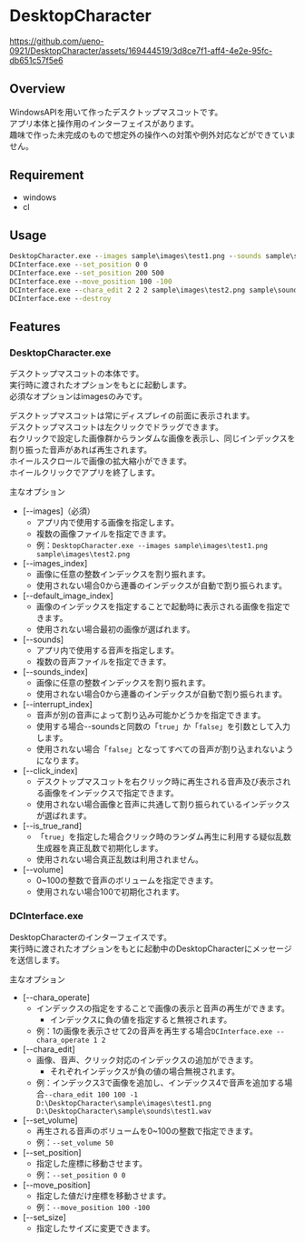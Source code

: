 # DesktopCharacter

https://github.com/ueno-0921/DesktopCharacter/assets/169444519/3d8ce7f1-aff4-4e2e-95fc-db651c57f5e6

## Overview

WindowsAPIを用いて作ったデスクトップマスコットです。  
アプリ本体と操作用のインターフェイスがあります。  
趣味で作った未完成のもので想定外の操作への対策や例外対応などができていません。

## Requirement

- windows
- cl

## Usage

```bat
DesktopCharacter.exe --images sample\images\test1.png --sounds sample\sounds\test1.wav
DCInterface.exe --set_position 0 0
DCInterface.exe --set_position 200 500
DCInterface.exe --move_position 100 -100
DCInterface.exe --chara_edit 2 2 2 sample\images\test2.png sample\sounds\test2.wav
DCInterface.exe --destroy
```

## Features

### DesktopCharacter.exe

デスクトップマスコットの本体です。  
実行時に渡されたオプションをもとに起動します。  
必須なオプションはimagesのみです。

デスクトップマスコットは常にディスプレイの前面に表示されます。  
デスクトップマスコットは左クリックでドラッグできます。  
右クリックで設定した画像群からランダムな画像を表示し、同じインデックスを割り振った音声があれば再生されます。  
ホイールスクロールで画像の拡大縮小ができます。  
ホイールクリックでアプリを終了します。

主なオプション
- [--images]（必須）
  - アプリ内で使用する画像を指定します。
  - 複数の画像ファイルを指定できます。
  - 例：`DesktopCharacter.exe --images sample\images\test1.png sample\images\test2.png`
- [--images_index]
  - 画像に任意の整数インデックスを割り振れます。
  - 使用されない場合0から連番のインデックスが自動で割り振られます。
- [--default_image_index]
  - 画像のインデックスを指定することで起動時に表示される画像を指定できます。
  - 使用されない場合最初の画像が選ばれます。
- [--sounds]
  - アプリ内で使用する音声を指定します。
  - 複数の音声ファイルを指定できます。
- [--sounds_index]
  - 画像に任意の整数インデックスを割り振れます。
  - 使用されない場合0から連番のインデックスが自動で割り振られます。
- [--interrupt_index]
  - 音声が別の音声によって割り込み可能かどうかを指定できます。
  - 使用する場合--soundsと同数の「`true`」か「`false`」を引数として入力します。
  - 使用されない場合「`false`」となってすべての音声が割り込まれないようになります。
- [--click_index]
  - デスクトップマスコットを右クリック時に再生される音声及び表示される画像をインデックスで指定できます。
  - 使用されない場合画像と音声に共通して割り振られているインデックスが選ばれます。
- [--is_true_rand]
  - 「`true`」を指定した場合クリック時のランダム再生に利用する疑似乱数生成器を真正乱数で初期化します。
  - 使用されない場合真正乱数は利用されません。
- [--volume]
  - 0~100の整数で音声のボリュームを指定できます。
  - 使用されない場合100で初期化されます。

### DCInterface.exe

DesktopCharacterのインターフェイスです。  
実行時に渡されたオプションをもとに起動中のDesktopCharacterにメッセージを送信します。

主なオプション
- [--chara_operate]
  - インデックスの指定をすることで画像の表示と音声の再生ができます。
    - インデックスに負の値を指定すると無視されます。
  - 例：1の画像を表示させて2の音声を再生する場合`DCInterface.exe --chara_operate 1 2`
- [--chara_edit]
  - 画像、音声、クリック対応のインデックスの追加ができます。
    - それぞれインデックスが負の値の場合無視されます。
  - 例：インデックス3で画像を追加し、インデックス4で音声を追加する場合`--chara_edit 100 100 -1 D:\DesktopCharacter\sample\images\test1.png D:\DesktopCharacter\sample\sounds\test1.wav`
- [--set_volume]
  - 再生される音声のボリュームを0~100の整数で指定できます。
  - 例：`--set_volume 50`
- [--set_position]
  - 指定した座標に移動させます。
  - 例：`--set_position 0 0`
- [--move_position]
  - 指定した値だけ座標を移動させます。
  - 例：`--move_position 100 -100`
- [--set_size]
  - 指定したサイズに変更できます。




